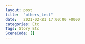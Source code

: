 ```yaml
---
layout: post
title:  "others_test"
date:   2021-02-21 17:00:00 +0000
categories: Etc
Tags: Story Etc
SceneCode: []
---
```

